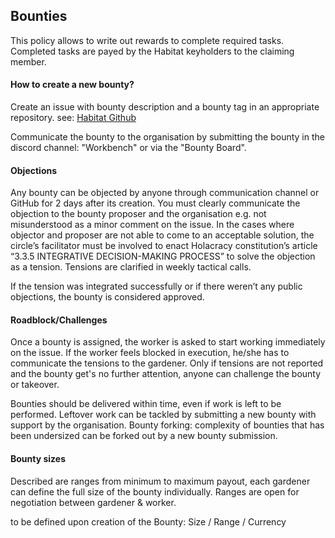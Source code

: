 ## Bounties
This policy allows to write out rewards to complete required tasks. Completed tasks are payed by the Habitat keyholders to the claiming member.

#### How to create a new bounty?
Create an issue with bounty description and a bounty tag in an appropriate repository. see: [Habitat Github](https://github.com/0xHabitat/habitat/issues/new?assignees=&labels=Bounty&template=Bounty.md&title=)

Communicate the bounty to the organisation by submitting the bounty in the discord channel: "Workbench" or via the "Bounty Board".

#### Objections
Any bounty can be objected by anyone through communication channel or GitHub for 2 days after its creation.
You must clearly communicate the objection to the bounty proposer and the organisation e.g. not misunderstood as a minor comment on the issue.
In the cases where objector and proposer are not able to come to an acceptable solution, the circle’s facilitator must be involved to enact Holacracy constitution’s article “3.3.5 INTEGRATIVE DECISION-MAKING PROCESS” to solve the objection as a tension. Tensions are clarified in weekly tactical calls.

If the tension was integrated successfully or if there weren’t any public objections, the bounty is considered approved.

#### Roadblock/Challenges
Once a bounty is assigned, the worker is asked to start working immediately on the issue. If the worker feels blocked in execution, he/she has to communicate the tensions to the gardener. Only if tensions are not reported and the bounty get's no further attention, anyone can challenge the bounty or takeover.

Bounties should be delivered within time, even if work is left to be performed. Leftover work can be tackled by submitting a new bounty with support by the organisation.
Bounty forking: complexity of bounties that has been undersized can be forked out by a new bounty submission.

#### Bounty sizes
Described are ranges from minimum to maximum payout, each gardener can define the full size of the bounty individually. Ranges are open for negotiation between gardener & worker.

to be defined upon creation of the Bounty: Size / Range / Currency
